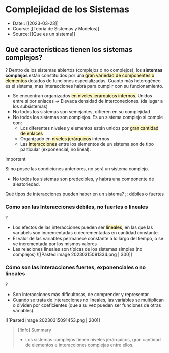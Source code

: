 # Complejidad de los Sistemas

- Date:: [[2023-03-23]]
- Course: [[Teoría de Sistemas y Modelos]]
- Source: [[Que es un sistema]]

## Qué características tienen los sistemas complejos?
?
Dentro de los sistemas abiertos (complejos o no complejos), los **sistemas complejos** están constituidos por una<mark style="background: #FFF3A3A6;"> gran variedad de componentes o elementos</mark> dotados de funciones especializadas. Cuanto más heterogéneo es el sistema, mas interacciones habrá para cumplir con su funcionamiento.
- Se encuentran organizados <mark style="background: #FFF3A3A6;">en niveles jerárquicos internos.</mark> Unidos entre si por enlaces -> Elevada densidad de interconexiones. (da lugar a los subsistemas)
- No todos los sistemas son semejantes, difieren en su complejidad
- No todos los sistemas son complejos. Es un sistema complejo si comple con:
	- Los diferentes niveles y elementos están unidos por <mark style="background: #FFF3A3A6;">gran cantidad de enlaces</mark>
	- Organizado en <mark style="background: #FFF3A3A6;">niveles jerárquicos</mark> internos
	- Las <mark style="background: #FFF3A3A6;">interacciones</mark> entre los elementos de un sistema son de tipo particular (exponencial, no lineal).
>[!important]
>Si no posee las condiciones anteriores, no será un sistema complejo.
- No todos los sistemas son predecibles, y habrá una componente de aleatoriedad.

Qué tipos de interacciones pueden haber en un sistema? ;; débiles o fuertes

### Cómo son las Interacciones débiles, no fuertes o lineales
?
- Los efectos de las interacciones pueden ser <mark style="background: #FFF3A3A6;">lineales</mark>, en las que las variabels son incrementadas o decrementadas en cantidad constante.
- El valor de las variables permanece constante a lo largo del tiempo, o se ve incrementada por los mismos valores
- Las relaciones lineales son típicas de los sistemas simples (no complejos)
![[Pasted image 20230315091334.png | 300]]

### Cómo son las Interacciones fuertes, exponenciales o no lineales
?
- Son interacciones más dificultosas, de comprender y representar.
- Cuando se trata de interacciones no lineales, las variables se multiplican o dividen por coeficientes (que a su vez pueden ser funciones de otras variables).

![[Pasted image 20230315091453.png | 200]]


>[!info] Summary
> - Los sistemas complejos tienen niveles jerárquicos, gran cantidad de elementos e interacciones complejas entre ellos.
>


